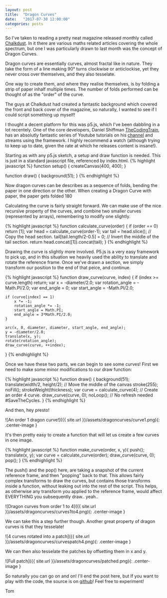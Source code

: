 ```yaml
---
layout: post
title:  "Dragon Curves"
date:   "2017-07-30 12:00:00"
categories: posts
---
```


So I've taken to reading a pretty neat magazine released monthly called [Chalkdust](http://chalkdustmagazine.com/). 
In it there are various maths related articles covering the whole spectrum, but one I was particularly drawn to last month was the concept of Dragon Curves. 

Dragon curves are essentially curves, almost fractal like in nature. They take the form of a line making 90° turns clockwise or anticlockise, yet they never cross over themselves, and they also tesselate.

One way to create them, and where they realise themselves, is by folding a strip of paper inhalf multiple times. The number of folds performed can be thought of as the "order" of the curve.

The guys at Chalkdust had created a fantastic background which covered the front and back cover of the magazine, so naturally, I wanted to see if I could script something up myself!

I thought a decent platform for this was p5.js, which I've been dabbling in a lot recentely. One of the core developers, Daniel Shiffman [TheCodingTrain](http://thecodingtrain.com/), has an absolutly fantastic series of Youtube tutorials on his [channel](https://www.youtube.com/user/shiffman) and streams using the framework. I highly recommend a watch (although trying to keep up to date, given the rate at which he releases content is insane!).

Starting as with any p5.js sketch, a setup and draw function is needed. This is just in a standard javascript file, referenced by index.html.
{% highlight javascript %}
function setup() {
    createCanvas(400, 400);
}

function draw() {
    background(51);
}
{% endhighlight %}

Now dragon curves can be describes as a sequence of folds, bending the paper in one direction or the other. When creating a Dragon Curve with paper, the paper gets folded 180

Calculating the curve is fairly straight forward. We can make use of the nice recursive property of the curves, and combine two smaller curves (represented by arrays), remembering to modify one slightly.

{% highlight javascript %}
function calculate_curve(order) {
    if (order == 0) return [1];
    var head = calculate_curve(order-1);
    var tail = head.slice(); // Copy the head section.
    tail[tail.length/2-0.5] = 0; // Invert the middle of the tail section.
    return head.concat([1]).concat(tail);
}
{% endhighlight %}

Drawing the curve is slightly more involved. P5.js is a very easy framework to pick up, and in this situation we heavily used the ability to translate and rotate the reference frame. Once we've drawn a section, we simply transform our position to the end of that peice, and continue.

{% highlight javascript %}
function draw_curve(curve, index) {
    if (index >= curve.length) return;
    var x = -diameter/2.0;
    var rotation_angle = -Math.PI/2.0;
    var end_angle = 0;
    var start_angle = -Math.PI/2.0;

    if (curve[index] == 1)
        x *= -1;
        rotation_angle *= -1;
        start_angle = Math.PI;
        end_angle = 3*Math.PI/2.0;
    }
    
    arc(x, 0, diameter, diameter, start_angle, end_angle);
    y = -diameter/2.0;
    translate(x, y);
    rotate(rotation_angle);
    draw_curve(curve, ++index);    
}
{% endhighlight %}

Once we have these two parts, we can begin to see some curves! First we need to make some minor modifications to our draw function:

{% highlight javascript %}
function draw() {
    background(51);
    translate(width/2, height/2); // Move the middle of the canvas
    stroke(255);
    noFill();
    strokeWeight(thickness);
    var curve = calculate_curve(4); // Create an order 4 curve.
    draw_curve(curve, 0);
    noLoop(); // No refresh needed #SaveTheCycles.
}
{% endhighlight %}

And then, hey presto!

![An order 1 dragon curve!]({{ site.url }}/assets/dragoncurves/curve1.png){: .center-image }

It's then pretty easy to create a function that will let us create a few curves in one image.

{% highlight javascript %}
function make_curve(order, x, y){
    push();
    translate(x, y);
    var curve = calculate_curve(order);
    draw_curve(curve, 0);
    pop();
}
{% endhighlight %}

The push() and the pop() here, are taking a snapshot of the current reference frame, and then "popping" back to that. This allows fairly complex transforms to draw the curves, but contains those transforms inside a function, without leaking out into the rest of the script. This helps, as otherwise any transform you applied to the reference frame, would affect EVERYTHING you subsequently draw.. yeah..

![Dragon curves from order 1 to 4]({{ site.url }}/assets/dragoncurves/curves1to4.png){: .center-image }

We can take this a step further though. Another great property of dragon curves is that they tesselate!

![4 curves rotated into a patch]({{ site.url }}/assets/dragoncurves/curvespatch4.png){: .center-image }

We can then also tesselate the patches by offsetting them in x and y.

![Full patch]({{ site.url }}/assets/dragoncurves/patched.png){: .center-image }

So naturally you can go on and on! I'll end the post here, but If you want to play with the code, the source is on [github](https://github.com/ThomasJackDalby/experimental/tree/master/dragoncurves)! Feel free to experiment!

Tom
